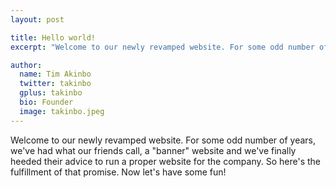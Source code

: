 ```yaml
---
layout: post

title: Hello world!
excerpt: "Welcome to our newly revamped website. For some odd number of years, we've had what our friends call..."

author:
  name: Tim Akinbo
  twitter: takinbo
  gplus: takinbo 
  bio: Founder
  image: takinbo.jpeg
---
```


Welcome to our newly revamped website. For some odd number of years, we've had what our friends call, a "banner" website and we've finally heeded their advice to run a proper website for the company. So here's the fulfillment of that promise. Now let's have some fun!
